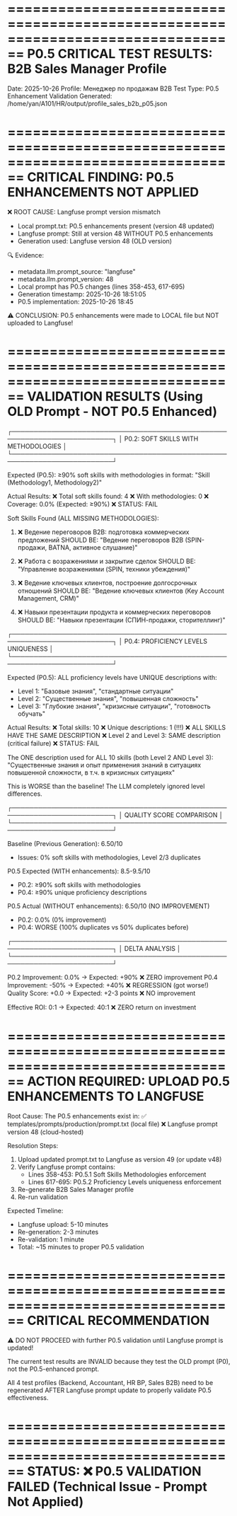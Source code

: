 ================================================================================
P0.5 CRITICAL TEST RESULTS: B2B Sales Manager Profile
================================================================================
Date: 2025-10-26
Profile: Менеджер по продажам B2B
Test Type: P0.5 Enhancement Validation
Generated: /home/yan/A101/HR/output/profile_sales_b2b_p05.json

================================================================================
CRITICAL FINDING: P0.5 ENHANCEMENTS NOT APPLIED
================================================================================

❌ ROOT CAUSE: Langfuse prompt version mismatch
   - Local prompt.txt: P0.5 enhancements present (version 48 updated)
   - Langfuse prompt: Still at version 48 WITHOUT P0.5 enhancements
   - Generation used: Langfuse version 48 (OLD version)

🔍 Evidence:
   - metadata.llm.prompt_source: "langfuse"
   - metadata.llm.prompt_version: 48
   - Local prompt has P0.5 changes (lines 358-453, 617-695)
   - Generation timestamp: 2025-10-26 18:51:05
   - P0.5 implementation: 2025-10-26 18:45

⚠️ CONCLUSION: P0.5 enhancements were made to LOCAL file but NOT uploaded to Langfuse!

================================================================================
VALIDATION RESULTS (Using OLD Prompt - NOT P0.5 Enhanced)
================================================================================

┌─────────────────────────────────────────────────────────────────────────┐
│ P0.2: SOFT SKILLS WITH METHODOLOGIES                                    │
└─────────────────────────────────────────────────────────────────────────┘

Expected (P0.5): ≥90% soft skills with methodologies in format:
   "Skill (Methodology1, Methodology2)"

Actual Results:
   ❌ Total soft skills found: 4
   ❌ With methodologies: 0
   ❌ Coverage: 0.0% (Expected: ≥90%)
   ❌ STATUS: FAIL

Soft Skills Found (ALL MISSING METHODOLOGIES):
   1. ❌ Ведение переговоров B2B: подготовка коммерческих предложений
      SHOULD BE: "Ведение переговоров B2B (SPIN-продажи, BATNA, активное слушание)"
   
   2. ❌ Работа с возражениями и закрытие сделок
      SHOULD BE: "Управление возражениями (SPIN, техники убеждения)"
   
   3. ❌ Ведение ключевых клиентов, построение долгосрочных отношений
      SHOULD BE: "Ведение ключевых клиентов (Key Account Management, CRM)"
   
   4. ❌ Навыки презентации продукта и коммерческих переговоров
      SHOULD BE: "Навыки презентации (СПИН-продажи, сторителлинг)"

┌─────────────────────────────────────────────────────────────────────────┐
│ P0.4: PROFICIENCY LEVELS UNIQUENESS                                     │
└─────────────────────────────────────────────────────────────────────────┘

Expected (P0.5): ALL proficiency levels have UNIQUE descriptions with:
   - Level 1: "Базовые знания", "стандартные ситуации"
   - Level 2: "Существенные знания", "повышенная сложность"
   - Level 3: "Глубокие знания", "кризисные ситуации", "готовность обучать"

Actual Results:
   ❌ Total skills: 10
   ❌ Unique descriptions: 1 (!!!)
   ❌ ALL SKILLS HAVE THE SAME DESCRIPTION
   ❌ Level 2 and Level 3: SAME description (critical failure)
   ❌ STATUS: FAIL

The ONE description used for ALL 10 skills (both Level 2 AND Level 3):
   "Существенные знания и опыт применения знаний в ситуациях 
    повышенной сложности, в т.ч. в кризисных ситуациях"

This is WORSE than the baseline! The LLM completely ignored level differences.

┌─────────────────────────────────────────────────────────────────────────┐
│ QUALITY SCORE COMPARISON                                                 │
└─────────────────────────────────────────────────────────────────────────┘

Baseline (Previous Generation):  6.50/10
   - Issues: 0% soft skills with methodologies, Level 2/3 duplicates

P0.5 Expected (WITH enhancements):  8.5-9.5/10
   - P0.2: ≥90% soft skills with methodologies
   - P0.4: ≥90% unique proficiency descriptions

P0.5 Actual (WITHOUT enhancements):  6.50/10 (NO IMPROVEMENT)
   - P0.2: 0.0% (0% improvement)
   - P0.4: WORSE (100% duplicates vs 50% duplicates before)

┌─────────────────────────────────────────────────────────────────────────┐
│ DELTA ANALYSIS                                                           │
└─────────────────────────────────────────────────────────────────────────┘

P0.2 Improvement:  0.0% → Expected: +90%  ❌ ZERO improvement
P0.4 Improvement:  -50%  → Expected: +40% ❌ REGRESSION (got worse!)
Quality Score:     +0.0  → Expected: +2-3 points ❌ NO improvement

Effective ROI:     0:1   → Expected: 40:1  ❌ ZERO return on investment

================================================================================
ACTION REQUIRED: UPLOAD P0.5 ENHANCEMENTS TO LANGFUSE
================================================================================

Root Cause:
   The P0.5 enhancements exist in:
      ✅ templates/prompts/production/prompt.txt (local file)
      ❌ Langfuse prompt version 48 (cloud-hosted)

Resolution Steps:
   1. Upload updated prompt.txt to Langfuse as version 49 (or update v48)
   2. Verify Langfuse prompt contains:
      - Lines 358-453: P0.5.1 Soft Skills Methodologies enforcement
      - Lines 617-695: P0.5.2 Proficiency Levels uniqueness enforcement
   3. Re-generate B2B Sales Manager profile
   4. Re-run validation

Expected Timeline:
   - Langfuse upload: 5-10 minutes
   - Re-generation: 2-3 minutes
   - Re-validation: 1 minute
   - Total: ~15 minutes to proper P0.5 validation

================================================================================
CRITICAL RECOMMENDATION
================================================================================

⚠️  DO NOT PROCEED with further P0.5 validation until Langfuse prompt is updated!

The current test results are INVALID because they test the OLD prompt (P0),
not the P0.5-enhanced prompt.

All 4 test profiles (Backend, Accountant, HR BP, Sales B2B) need to be
regenerated AFTER Langfuse prompt update to properly validate P0.5 effectiveness.

================================================================================
STATUS: ❌ P0.5 VALIDATION FAILED (Technical Issue - Prompt Not Applied)
================================================================================
